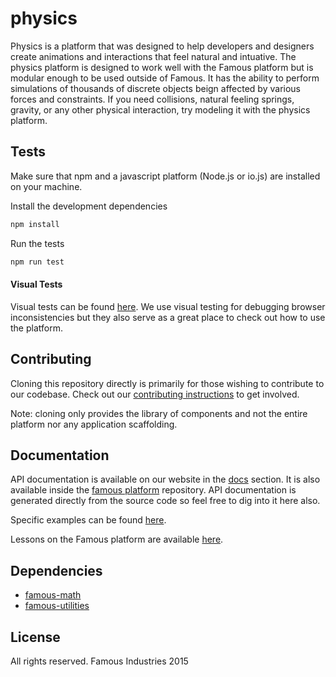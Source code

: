 physics
=================

Physics is a platform that was designed to help developers and designers create animations and interactions that feel natural and intuative.  The physics platform is designed to work well with the Famous platform but is modular enough to be used outside of Famous.  It has the ability to perform simulations of thousands of discrete objects beign affected by various forces and constraints.  If you need collisions, natural feeling springs, gravity, or any other physical interaction, try modeling it with the physics platform.

## Tests

Make sure that npm and a javascript platform (Node.js or io.js) are installed on your machine.

Install the development dependencies

```sh
npm install
```

Run the tests

```sh
npm run test
```

#### Visual Tests

Visual tests can be found [here](http://github.com/Famous/visual-tests).  We use visual testing for debugging browser inconsistencies but they also serve as a great place to check out how to use the platform.

## Contributing

Cloning this repository directly is primarily for those wishing to contribute to our codebase. Check out our [contributing instructions](https://github.com/Famous/famous/blob/master/CONTRIBUTING.md) to get involved. 
    
Note: cloning only provides the library of components and not the entire platform nor any application scaffolding.
  
## Documentation

API documentation is available on our website in the [docs](https://famo.us/docs) section.  It is also available inside the [famous platform](https://github.com/famous/famous) repository.  API documentation is generated directly from the source code so feel free to dig into it here also.

Specific examples can be found [here](https://github.com/famous/examples).

Lessons on the Famous platform are available [here](https://famo.us/university).


## Dependencies

- [famous-math](https://github.com/Famous/math)
- [famous-utilities](https://github.com/Famous/utilities)

## License

All rights reserved. Famous Industries 2015

